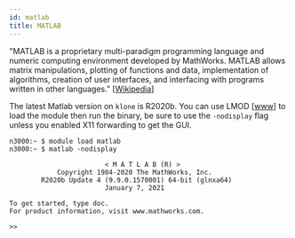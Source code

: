 ```yaml
---
id: matlab
title: MATLAB
---
```


"MATLAB is a proprietary multi-paradigm programming language and numeric computing environment developed by MathWorks. MATLAB allows matrix manipulations, plotting of functions and data, implementation of algorithms, creation of user interfaces, and interfacing with programs written in other languages." [[Wikipedia](https://en.wikipedia.org/wiki/MATLAB)]

The latest Matlab version on `klone` is R2020b. You can use LMOD [[www](modules.md)] to load the module then run the binary, be sure to use the `-nodisplay` flag unless you enabled X11 forwarding to get the GUI.

```shell-session terminal=true
n3000:~ $ module load matlab                    
n3000:~ $ matlab -nodisplay

                        < M A T L A B (R) >
            Copyright 1984-2020 The MathWorks, Inc.
        R2020b Update 4 (9.9.0.1570001) 64-bit (glnxa64)
                        January 7, 2021
 
To get started, type doc.
For product information, visit www.mathworks.com.
 
>> 
```